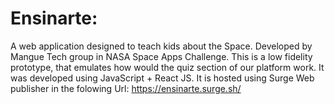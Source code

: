 # Ensinarte:

A web application designed to teach kids about the Space. Developed by Mangue Tech group in NASA Space Apps Challenge.
This is a low fidelity prototype, that emulates how would the quiz section of our platform work.
It was developed using JavaScript + React JS.
It is hosted using Surge Web publisher in the folowing Url: https://ensinarte.surge.sh/
